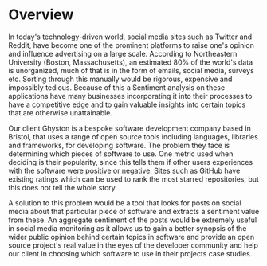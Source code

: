 # Overview

In today's technology-driven world, social media sites such as Twitter and Reddit, have become one of the prominent platforms to raise one's opinion and influence advertising on a large scale. According to Northeastern University (Boston, Massachusetts), an estimated 80% of the world's data is unorganized, much of that is in the form of emails, social media, surveys etc. Sorting through this manually would be rigorous, expensive and impossibly tedious. Because of this a Sentiment analysis on these applications have many businesses incorporating it into their processes to have a competitive edge and to gain valuable insights into certain topics that are otherwise unattainable.

Our client Ghyston is a bespoke software development company based in Bristol, that uses a range of open source tools including languages, libraries and frameworks, for developing software. The problem they face is determining which pieces of software to use. One metric used when deciding is their popularity, since this tells them if other users experiences with the software were positive or negative. Sites such as GitHub have existing ratings which can be used to rank the most starred repositories, but this does not tell the whole story.

A solution to this problem would be a tool that looks for posts on social media about that particular piece of software and extracts a sentiment value from these. An aggregate sentiment of the posts would be extremely useful in social media monitoring as it allows us to gain a better synopsis of the wider public opinion behind certain topics in software and provide an open source project's real value in the eyes of the developer community and help our client in choosing which software to use in their projects
case studies.
